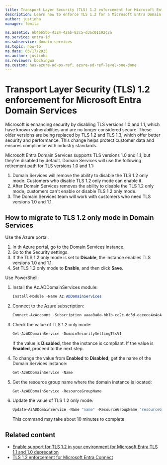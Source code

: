 ```yaml
---
title: Transport Layer Security (TLS) 1.2 enforcement for Microsoft Entra Domain Services | Microsoft Learn
description: Learn how to enforce TLS 1.2 for a Microsoft Entra Domain Services managed domain.
author: justinha
manager: femila

ms.assetid: 6b4665b5-4324-42ab-82c5-d36c01192c2a
ms.service: entra-id
ms.subservice: domain-services
ms.topic: how-to
ms.date: 03/17/2025
ms.author: justinha
ms.reviewer: bochingwa
ms.custom: has-azure-ad-ps-ref, azure-ad-ref-level-one-done
---
```

# Transport Layer Security (TLS) 1.2 enforcement for Microsoft Entra Domain Services

Microsoft is enhancing security by disabling TLS versions 1.0 and 1.1, which have known vulnerabilities and are no longer considered secure. These older versions are being replaced by TLS 1.2 and TLS 1.3, which offer better security and performance. This change helps protect customer data and ensures compliance with industry standards.

Microsoft Entra Domain Services supports TLS versions 1.0 and 1.1, but they're disabled by default.
Domain Services will use the following retirement path for TLS versions 1.0 and 1.1:

1. Domain Services will remove the ability to disable the TLS 1.2 only mode. Customers who disable TLS 1.2 only mode can enable it. 
1. After Domain Services removes the ability to disable the TLS 1.2 only mode, customers can't enable or disable TLS 1.2 only mode. 
1. The Domain Services team will work with customers who need TLS versions 1.0 and 1.1.

## How to migrate to TLS 1.2 only mode in Domain Services

Use the Azure portal:

1.	In th Azure portal, go to the Domain Services instance. 
2.	Go to the Security settings.
3.	If the TLS 1.2 only mode is set to **Disable**, the instance enables TLS versions 1.0 and 1.1.
4.	Set TLS 1.2 only mode to **Enable**, and then click **Save**.

Use PowerShell:

1. Install the Az.ADDomainServices module:

   ```powershell
   Install-Module -Name Az.ADDomainServices
   ```

1. Connect to the Azure subscription:

   ```powershell
   Connect-AzAccount -Subscription aaaa0a0a-bb1b-cc2c-dd3d-eeeeee4e4e4e
   ```

1. Check the value of TLS 1.2 only mode:

   ```powershell
   Get-AzADDomainService -DomainSecuritySettingTlsV1
   ```

   If the value is **Disabled**, then the instance is compliant. If the value is **Enabled**, proceed to the next step.

1. To change the value from **Enabled** to **Disabled**, get the name of the Domain Services instance:

   ```powershell 
   Get-AzADDomainService -Name
   ```

1. Get the resource group name where the domain instance is located:

   ```powershell
   Get-AzADDomainService -ResourceGroupName
   ```

1. Update the value of TLS 1.2 only mode: 

   ```powershell
   Update-AzADDomainService -Name "name" -ResourceGroupName "resourceGroupName" -DomainSecuritySettingTlsV1 Disabled
   ```

   This command may take about 10 minutes to complete.

   <!--- add why it takes 10 minutes and how to recover if command fails--->

## Related content

- [Enable support for TLS 1.2 in your environment for Microsoft Entra TLS 1.1 and 1.0 deprecation](/troubleshoot/entra/entra-id/ad-dmn-services/enable-support-tls-environment)
- [TLS 1.2 enforcement for Microsoft Entra Connect](/entra/identity/hybrid/connect/reference-connect-tls-enforcement)
